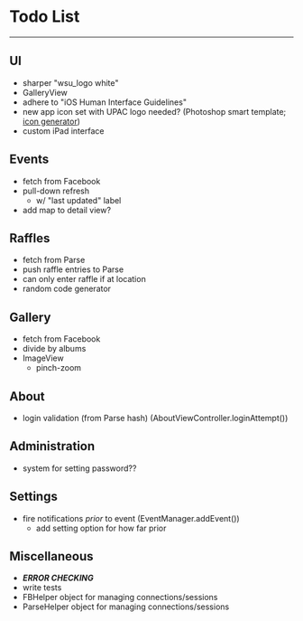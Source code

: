 # Todo List

---

## UI
* sharper "wsu_logo white"
* GalleryView
* adhere to "iOS Human Interface Guidelines"
* new app icon set with UPAC logo needed? (Photoshop smart template; [icon generator](http://makeappicon.com))
* custom iPad interface


## Events
* fetch from Facebook
* pull-down refresh
    * w/ "last updated" label
* add map to detail view?


## Raffles
* fetch from Parse
* push raffle entries to Parse
* can only enter raffle if at location
* random code generator


## Gallery
* fetch from Facebook
* divide by albums
* ImageView
    * pinch-zoom


## About
* login validation (from Parse hash) (AboutViewController.loginAttempt())


## Administration
* system for setting password??


## Settings
* fire notifications _prior_ to event (EventManager.addEvent())
    * add setting option for how far prior


## Miscellaneous
* ___ERROR CHECKING___
* write tests
* FBHelper object for managing connections/sessions
* ParseHelper object for managing connections/sessions

